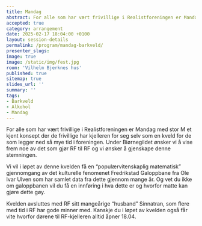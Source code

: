 ```yaml
---
title: Mandag
abstract: For alle som har vært frivillige i Realistforeningen er Mandag med stor M et kjent konsept der de frivillige har kjelleren for seg selv som en kveld for de som legger ned så mye tid i foreningen. Under Biørnegildet ønsker vi å vise frem noe av det som gjør RF til RF og vi ønsker å gjenskape denne stemningen.
accepted: true
category: arrangement
date: 2025-02-17 18:04:00 +0100
layout: session-details
permalink: /program/mandag-barkveld/
presenter_slugs:
image: true
image: /static/img/fest.jpg
room: 'Vilhelm Bjerknes hus'
published: true
sitemap: true
slides_url: ''
summary: ''
tags:
- Barkveld
- Alkohol
- Mandag
---
```


For alle som har vært frivillige i Realistforeningen er Mandag med stor M et kjent konsept der de frivillige har kjelleren for seg selv som en kveld for de som legger ned så mye tid i foreningen. Under Biørnegildet ønsker vi å vise frem noe av det som gjør RF til RF og vi ønsker å gjenskape denne stemningen.

Vi vil i løpet av denne kvelden få en “populærvitenskaplig matematisk” gjennomgang av det kulturelle fenomenet Fredrikstad Galoppbane fra Ole Ivar Ulven som har samlet data fra dette gjennom mange år. Og vet du ikke om galoppbanen vil du få en innføring i hva dette er og hvorfor matte kan gjøre dette gøy.

Kvelden avsluttes med RF sitt mangeårige “husband” Sinnatran, som flere med tid i RF har gode minner med. Kanskje du i løpet av kvelden også får vite hvorfor dørene til RF-kjelleren alltid åpner 18.04.
